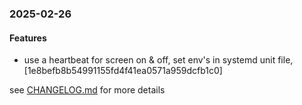 ### 2025-02-26

#### Features
+ use a heartbeat for screen on & off, set env's in systemd unit file, [1e8befb8b54991155fd4f41ea0571a959dcfb1c0]

see <a href='https://github.com/mrjackwills/screen_control_backend/blob/main/CHANGELOG.md'>CHANGELOG.md</a> for more details
